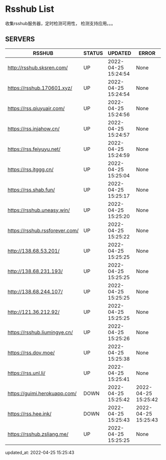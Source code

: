 # Rsshub List

收集rsshub服务器，定时检测可用性， 检测支持应用。。。


## SERVERS

|  RSSHUB   | STATUS  | UPDATED  | ERROR  | TWITTER |  
|  ----  | ----  | ----  | ----  | ---- |  
| http://rsshub.sksren.com/ | UP | 2022-04-25 15:24:54 | None |OK|  
| https://rsshub.170601.xyz/ | UP | 2022-04-25 15:24:54 | None |OK|  
| https://rss.qiuyuair.com/ | UP | 2022-04-25 15:24:56 | None ||  
| https://rss.injahow.cn/ | UP | 2022-04-25 15:24:57 | None ||  
| https://rss.feiyuyu.net/ | UP | 2022-04-25 15:24:59 | None ||  
| https://rss.itggg.cn/ | UP | 2022-04-25 15:25:04 | None ||  
| https://rss.shab.fun/ | UP | 2022-04-25 15:25:17 | None |OK|  
| https://rsshub.uneasy.win/ | UP | 2022-04-25 15:25:20 | None |OK|  
| https://rsshub.rssforever.com/ | UP | 2022-04-25 15:25:22 | None |OK|  
| http://138.68.53.201/ | UP | 2022-04-25 15:25:25 | None ||  
| http://138.68.231.193/ | UP | 2022-04-25 15:25:25 | None ||  
| http://138.68.244.107/ | UP | 2022-04-25 15:25:25 | None ||  
| http://121.36.212.92/ | UP | 2022-04-25 15:25:25 | None ||  
| https://rsshub.liumingye.cn/ | UP | 2022-04-25 15:25:26 | None ||  
| https://rss.dov.moe/ | UP | 2022-04-25 15:25:38 | None |OK|  
| https://rss.unl.li/ | UP | 2022-04-25 15:25:41 | None ||  
| https://guimi.herokuapp.com/ | DOWN | 2022-04-25 15:25:42 | 2022-04-25 15:25:42 |  
| https://rss.hee.ink/ | DOWN | 2022-04-25 15:25:43 | 2022-04-25 15:25:43 |  
| https://rsshub.zsliang.me/ | UP | 2022-04-25 15:25:25 | None |OK|  
  

updated_at: 2022-04-25 15:25:43  
